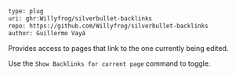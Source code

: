 ```meta
type: plug
uri: ghr:Willyfrog/silverbullet-backlinks
repo: https://github.com/Willyfrog/silverbullet-backlinks
author: Guillermo Vayá
```

Provides access to pages that link to the one currently being edited.

Use the `Show Backlinks for current page` command to toggle.
